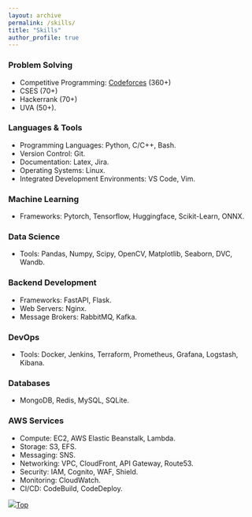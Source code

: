 ```yaml
---
layout: archive
permalink: /skills/
title: "Skills"
author_profile: true
---
```



### Problem Solving
- Competitive Programming: [Codeforces](https://codeforces.com/profile/Dewan) (360+)
- CSES (70+)
- Hackerrank (70+)
- UVA (50+).

### Languages & Tools
- Programming Languages: Python, C/C++, Bash.
- Version Control: Git.
- Documentation: Latex, Jira.
- Operating Systems: Linux.
- Integrated Development Environments: VS Code, Vim.

### Machine Learning
- Frameworks: Pytorch, Tensorflow, Huggingface, Scikit-Learn, ONNX.

### Data Science
- Tools: Pandas, Numpy, Scipy, OpenCV, Matplotlib, Seaborn, DVC, Wandb.

### Backend Development
- Frameworks: FastAPI, Flask.
- Web Servers: Nginx.
- Message Brokers: RabbitMQ, Kafka.

### DevOps
- Tools: Docker, Jenkins, Terraform, Prometheus, Grafana, Logstash, Kibana.
  
### Databases
- MongoDB, Redis, MySQL, SQLite.

### AWS Services
- Compute: EC2, AWS Elastic Beanstalk, Lambda.
- Storage: S3, EFS.
- Messaging: SNS.
- Networking: VPC, CloudFront, API Gateway, Route53.
- Security: IAM, Cognito, WAF, Shield.
- Monitoring: CloudWatch.
- CI/CD: CodeBuild, CodeDeploy.

[<img src="https://img.icons8.com/emoji/24/000000/up-arrow-emoji.png"/>](https://tauhiddewan.github.io/skills/#)[Top](https://tauhiddewan.github.io/skills/#)
